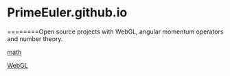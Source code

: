 # PrimeEuler.github.io
========Open source projects with WebGL, angular momentum operators and number theory.

[math](http://primeeuler.github.io/prime/A%20note%20about%20the%20links%20between%20number%20theory%20and%20quantum%20mechanics%20work.pdf)

[WebGL](http://primeeuler.github.io/webgl/system.html)
